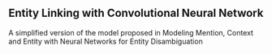 ## Entity Linking with Convolutional Neural Network

A simplified version of the model proposed in Modeling Mention, Context and Entity with Neural Networks for Entity Disambiguation

